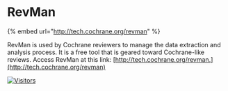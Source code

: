 # RevMan

{% embed url="http://tech.cochrane.org/revman" %}



RevMan is used by Cochrane reviewers to manage the data extraction and analysis process. It is a free tool that is geared toward Cochrane-like reviews. Access RevMan at this link: [http://tech.cochrane.org/revman.](http://tech.cochrane.org/revman)

[![Visitors](https://api.visitorbadge.io/api/visitors?path=https%3A%2F%2Fgithub.com%2Fdrshahizan\&labelColor=%23697689\&countColor=%23555555\&style=plastic)](https://visitorbadge.io/status?path=https%3A%2F%2Fgithub.com%2Fdrshahizan)
